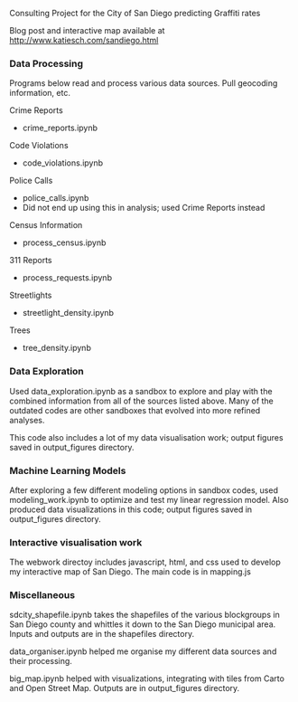 Consulting Project for the City of San Diego predicting Graffiti rates

Blog post and interactive map available at http://www.katiesch.com/sandiego.html

### Data Processing 

Programs below read and process various data sources. Pull geocoding information, etc. 

Crime Reports 
- crime_reports.ipynb

Code Violations
- code_violations.ipynb

Police Calls 
- police_calls.ipynb
- Did not end up using this in analysis; used Crime Reports instead

Census Information
- process_census.ipynb

311 Reports
- process_requests.ipynb 

Streetlights
- streetlight_density.ipynb

Trees 
- tree_density.ipynb

### Data Exploration 

Used data_exploration.ipynb as a sandbox to explore and play with the combined information from all of the sources listed above. Many of the outdated codes are other sandboxes that evolved into more refined analyses. 

This code also includes a lot of my data visualisation work; output figures saved in output_figures directory. 

### Machine Learning Models 

After exploring a few different modeling options in sandbox codes, used modeling_work.ipynb to optimize and test my linear regression model. Also produced data visualizations in this code; output figures saved in output_figures directory. 

### Interactive visualisation work 

The webwork directoy includes javascript, html, and css used to develop my interactive map of San Diego. The main code is in mapping.js

### Miscellaneous

sdcity_shapefile.ipynb takes the shapefiles of the various blockgroups in San Diego county and whittles it down to the San Diego municipal area. Inputs and outputs are in the shapefiles directory.

data_organiser.ipynb helped me organise my different data sources and their processing. 

big_map.ipynb helped with visualizations, integrating with tiles from Carto and Open Street Map. Outputs are in output_figures directory. 
